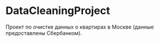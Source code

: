 # DataCleaningProject

Проект по очистке данных о квартирах в Москве (данные предоставлены Сбербанком).
